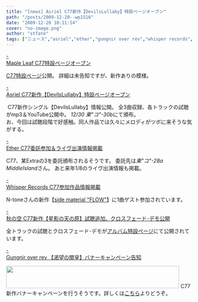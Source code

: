 ```yaml
---
title: "[news] Asriel C77新作【DevilsLullaby】特設ページオープン"
path: "/posts/2009-12-20--wp1516"
date: "2009-12-20 10:11:14"
cover: "no-image.png"
author: "stfate"
tags: ["ニュース","asriel","ether","gungnir over rev","whisper records","三澤秋","霜月はるか"]
---
```


<style type="text/css">
<!--
p {white-space: pre-wrap};
-->
</style>

<a class="topics" href="http://shimotsukin.com/" target="_blank">- Maple Leaf C77特設ページオープン</a>
<div class="news"><a href="http://tieleaf.net/event/c77.html" target="_blank">C77特設ページ</a>公開。
詳細は未告知ですが、新作ありの模様。</div>

<a class="topics" href="http://www.asriel.jp/m/" target="_blank">- Asriel C77新作【DevilsLullaby】特設ページオープン</a>
<div class="news"><a href="http://www.asriel.jp/m/dev/index.html"><img src="http://www.asriel.jp/m/dev/images/bana-L.jpg" alt="" /></a>
C77新作シングル【DevilsLullaby】情報公開。
全3曲収録、各トラックの試聴がmp3＆YouTube公開中。
<em>12/30 東"コ"-30b</em>にて頒布。
<div id="talk">お、今回は試聴段階で好感触。同人作品では久々にメロディがツボに来そうな気がする。</div></div>

<a class="topics" href="http://www.ether-music.com/" target="_blank">- Ether C77委託参加＆ライヴ出演情報掲載</a>
<div class="news">C77、某Extraの3を委託頒布されるそうです。
委託先は<em>東"コ"-28a　MiddleIsland</em>さん。
あと来年1/8のライヴ出演情報も掲載。</div>

<a class="topics" href="http://www11.plala.or.jp/whispers/" target="_blank">- Whisper Records C77参加作品情報掲載</a>
<div class="news">N-toneさんの新作【<a href="http://www7a.biglobe.ne.jp/~n-tone/product/FLOW/TOP.html">side material "FLOW"</a>】に1曲ゲスト参加されています。</div>

<a class="topics" href="http://anraku.nothing.sh/akisora/" target="_blank">- 秋の空 C77新作【星影の天の原】試聴追加、クロスフェード･デモ公開</a>
<div class="news">全トラックの試聴とクロスフェード･デモが<a href="http://anraku.nothing.sh/akisora/2009amanohara/">アルバム特設ページ</a>にて公開されています。</div>

<a class="topics" href="http://www.gungni.com/" target="_blank">- Gungnir over rev 【渇望の闇皇】バナーキャンペーン告知</a>
<div class="news"><a href="http://www.gungni.com/katsuboh/"><img src="http://www.gungni.com/img/banner/katsuboh03.jpg" width="468" height="60" border="0" /></a>
C77新作バナーキャンペーンを行うそうです。詳しくは<a href="http://www.gungni.com/katsuboh/campaign/clipmail.html">こちら</a>よりどうぞ。</div>